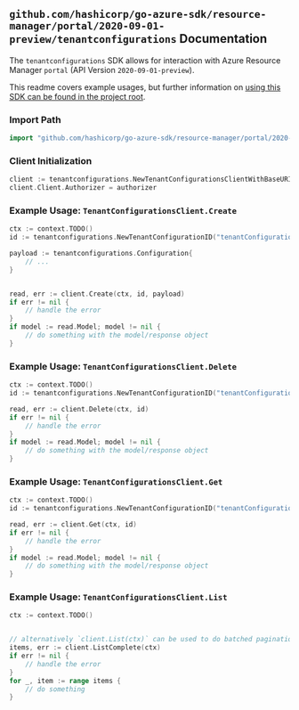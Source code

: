 
## `github.com/hashicorp/go-azure-sdk/resource-manager/portal/2020-09-01-preview/tenantconfigurations` Documentation

The `tenantconfigurations` SDK allows for interaction with Azure Resource Manager `portal` (API Version `2020-09-01-preview`).

This readme covers example usages, but further information on [using this SDK can be found in the project root](https://github.com/hashicorp/go-azure-sdk/tree/main/docs).

### Import Path

```go
import "github.com/hashicorp/go-azure-sdk/resource-manager/portal/2020-09-01-preview/tenantconfigurations"
```


### Client Initialization

```go
client := tenantconfigurations.NewTenantConfigurationsClientWithBaseURI("https://management.azure.com")
client.Client.Authorizer = authorizer
```


### Example Usage: `TenantConfigurationsClient.Create`

```go
ctx := context.TODO()
id := tenantconfigurations.NewTenantConfigurationID("tenantConfigurationValue")

payload := tenantconfigurations.Configuration{
	// ...
}


read, err := client.Create(ctx, id, payload)
if err != nil {
	// handle the error
}
if model := read.Model; model != nil {
	// do something with the model/response object
}
```


### Example Usage: `TenantConfigurationsClient.Delete`

```go
ctx := context.TODO()
id := tenantconfigurations.NewTenantConfigurationID("tenantConfigurationValue")

read, err := client.Delete(ctx, id)
if err != nil {
	// handle the error
}
if model := read.Model; model != nil {
	// do something with the model/response object
}
```


### Example Usage: `TenantConfigurationsClient.Get`

```go
ctx := context.TODO()
id := tenantconfigurations.NewTenantConfigurationID("tenantConfigurationValue")

read, err := client.Get(ctx, id)
if err != nil {
	// handle the error
}
if model := read.Model; model != nil {
	// do something with the model/response object
}
```


### Example Usage: `TenantConfigurationsClient.List`

```go
ctx := context.TODO()


// alternatively `client.List(ctx)` can be used to do batched pagination
items, err := client.ListComplete(ctx)
if err != nil {
	// handle the error
}
for _, item := range items {
	// do something
}
```
